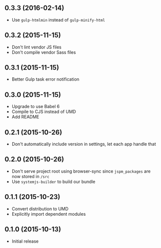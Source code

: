 ## 0.3.3 (2016-02-14)
* Use `gulp-htmlmin` instead of `gulp-minify-html`

## 0.3.2 (2015-11-15)
* Don't lint vendor JS files
* Don't compile vendor Sass files

## 0.3.1 (2015-11-15)
* Better Gulp task error notification

## 0.3.0 (2015-11-15)
* Upgrade to use Babel 6
* Compile to CJS instead of UMD
* Add README

## 0.2.1 (2015-10-26)
* Don't automatically include version in settings, let each app handle that

## 0.2.0 (2015-10-26)
* Don't serve project root using browser-sync since `jspm_packages` are now stored in `/src`
* Use `systemjs-builder` to build our bundle

## 0.1.1 (2015-10-23)
* Convert distribution to UMD
* Explicitly import dependent modules

## 0.1.0 (2015-10-13)
* Initial release
